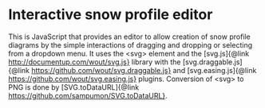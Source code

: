 # Interactive snow profile editor

This is JavaScript that provides an editor to allow creation of snow profile
diagrams by the simple interactions of dragging and dropping or selecting
from a dropdown menu.  It uses the &lt;svg&gt; element and the
[svg.js]{@link http://documentup.com/wout/svg.js} library with the
[svg.draggable.js]{@link https://github.com/wout/svg.draggable.js} and
[svg.easing.js]{@link https://github.com/wout/svg.easing.js} plugins.
Conversion  of &lt;svg&gt; to PNG is done by
[SVG.toDataURL]{@link https://github.com/sampumon/SVG.toDataURL}.
